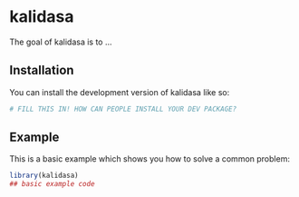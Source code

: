 
# kalidasa

<!-- badges: start -->
<!-- badges: end -->

The goal of kalidasa is to ...

## Installation

You can install the development version of kalidasa like so:

``` r
# FILL THIS IN! HOW CAN PEOPLE INSTALL YOUR DEV PACKAGE?
```

## Example

This is a basic example which shows you how to solve a common problem:

``` r
library(kalidasa)
## basic example code
```

